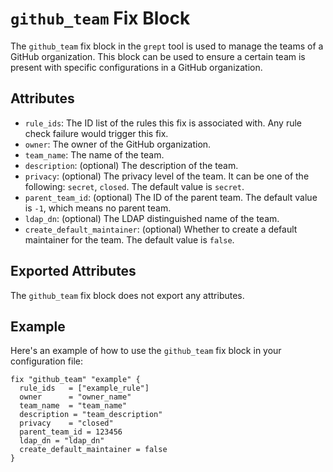 # `github_team` Fix Block

The `github_team` fix block in the `grept` tool is used to manage the teams of a GitHub organization. This block can be used to ensure a certain team is present with specific configurations in a GitHub organization.

## Attributes

- `rule_ids`: The ID list of the rules this fix is associated with. Any rule check failure would trigger this fix.
- `owner`: The owner of the GitHub organization.
- `team_name`: The name of the team.
- `description`: (optional) The description of the team.
- `privacy`: (optional) The privacy level of the team. It can be one of the following: `secret`, `closed`. The default value is `secret`.
- `parent_team_id`: (optional) The ID of the parent team. The default value is `-1`, which means no parent team.
- `ldap_dn`: (optional) The LDAP distinguished name of the team.
- `create_default_maintainer`: (optional) Whether to create a default maintainer for the team. The default value is `false`.

## Exported Attributes

The `github_team` fix block does not export any attributes.

## Example

Here's an example of how to use the `github_team` fix block in your configuration file:

```hcl
fix "github_team" "example" {
  rule_ids   = ["example_rule"]
  owner      = "owner_name"
  team_name  = "team_name"
  description = "team_description"
  privacy    = "closed"
  parent_team_id = 123456
  ldap_dn = "ldap_dn"
  create_default_maintainer = false
}